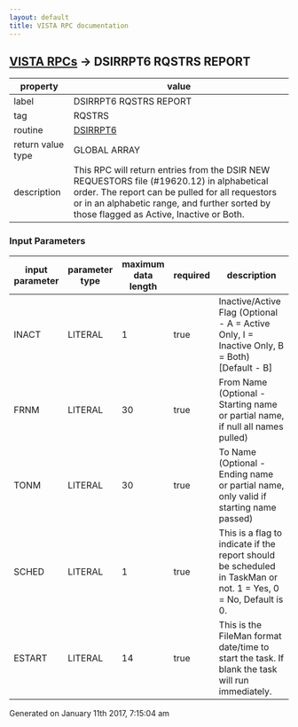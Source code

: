 ```yaml
---
layout: default
title: VISTA RPC documentation
---
```




## [VISTA RPCs](TableOfContent.md) &#8594; DSIRRPT6 RQSTRS REPORT 

 property | value 
--- | --- 
 label | DSIRRPT6 RQSTRS REPORT
 tag | RQSTRS
 routine | [DSIRRPT6](http://code.osehra.org/dox/Routine_DSIRRPT6_source.html)
 return value type | GLOBAL ARRAY
 description | This RPC will return entries from the DSIR NEW REQUESTORS file (#19620.12) in alphabetical order.  The report can be pulled for all requestors or in an alphabetic range, and further sorted by those flagged as Active, Inactive or Both.

### Input Parameters

| input parameter | parameter type | maximum data length | required | description | 
| --- | --- | --- | --- | --- | 
| INACT | LITERAL | 1 | true | Inactive/Active Flag (Optional - A = Active Only, I = Inactive Only, B = Both) [Default - B] | 
| FRNM | LITERAL | 30 | true | From Name (Optional - Starting name or partial name, if null all names pulled) | 
| TONM | LITERAL | 30 | true | To Name (Optional - Ending name or partial name, only valid if starting name passed) | 
| SCHED | LITERAL | 1 | true | This is a flag to indicate if the report should be scheduled in TaskMan or not.  1 = Yes, 0 = No, Default is 0. | 
| ESTART | LITERAL | 14 | true | This is the FileMan format date/time to start the task. If blank the task will run immediately. | 




 Generated on January 11th 2017, 7:15:04 am